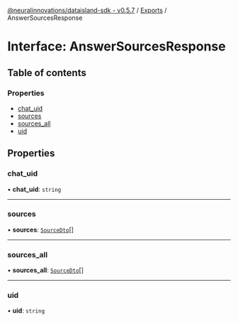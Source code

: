 [@neuralinnovations/dataisland-sdk - v0.5.7](../../README.md) / [Exports](../modules.md) / AnswerSourcesResponse

# Interface: AnswerSourcesResponse

## Table of contents

### Properties

- [chat\_uid](AnswerSourcesResponse.md#chat_uid)
- [sources](AnswerSourcesResponse.md#sources)
- [sources\_all](AnswerSourcesResponse.md#sources_all)
- [uid](AnswerSourcesResponse.md#uid)

## Properties

### chat\_uid

• **chat\_uid**: `string`

___

### sources

• **sources**: [`SourceDto`](SourceDto.md)[]

___

### sources\_all

• **sources\_all**: [`SourceDto`](SourceDto.md)[]

___

### uid

• **uid**: `string`
